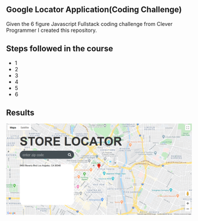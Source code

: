 ## Google Locator Application(Coding Challenge)
Given the 6 figure Javascript Fullstack coding challenge from Clever Programmer I created this repository.

## Steps followed in the course
- 1
- 2
- 3
- 4
- 5
- 6

## Results

![Screenshot](.gitutils/Screenshot_2020-04-07.png?raw=true "Google Locator")